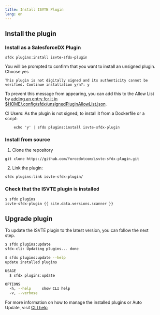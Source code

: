 ```yaml
---
title: Install ISVTE Plugin
lang: en
---
```


## Install the plugin

### Install as a SalesforceDX Plugin

```  
sfdx plugins:install isvte-sfdx-plugin
```
You will be prompted to confirm that you want to install an unsigned plugin. Choose yes
```  
This plugin is not digitally signed and its authenticity cannot be verified. Continue installation y/n?: y
```

To prevent this message from appearing, you can add this to the Allow List by [adding an entry for it in $HOME/.config/sfdx/unsignedPluginAllowList.json](https://developer.salesforce.com/blogs/2017/10/salesforce-dx-cli-plugin-update.html).

CI Users: As the plugin is not signed, to install it from a Dockerfile or a script:
```
    echo 'y' | sfdx plugins:install isvte-sfdx-plugin
```

### Install from source
1. Clone the repository
```  
git clone https://github.com/forcedotcom/isvte-sfdx-plugin.git
```
2. Link the plugin:
```
sfdx plugins:link isvte-sfdx-plugin/
```


### Check that the ISVTE plugin is installed
```bash
$ sfdx plugins
isvte-sfdx-plugin {{ site.data.versions.scanner }}
```

## Upgrade plugin
To update the ISVTE plugin to the latest version, you can follow the next step.

```bash
$ sfdx plugins:update
sfdx-cli: Updating plugins... done

$ sfdx plugins:update --help
update installed plugins

USAGE
  $ sfdx plugins:update

OPTIONS
  -h, --help     show CLI help
  -v, --verbose

```

For more information on how to manage the installed plugins or Auto Update, visit [CLI help](https://developer.salesforce.com/docs/atlas.en-us.sfdx_setup.meta/sfdx_setup/sfdx_setup_update_cli.htm#sfdx_setup_update_cli)

